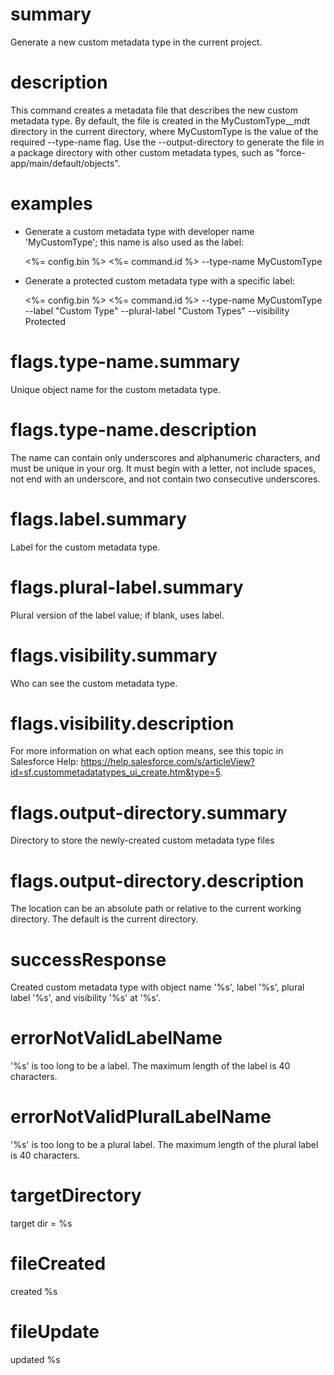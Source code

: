 # summary

Generate a new custom metadata type in the current project.

# description

This command creates a metadata file that describes the new custom metadata type. By default, the file is created in the MyCustomType__mdt directory in the current directory, where MyCustomType is the value of the required --type-name flag. Use the --output-directory to generate the file in a package directory with other custom metadata types, such as "force-app/main/default/objects".

# examples

- Generate a custom metadata type with developer name 'MyCustomType'; this name is also used as the label:

  <%= config.bin %> <%= command.id %> --type-name MyCustomType

- Generate a protected custom metadata type with a specific label:

  <%= config.bin %> <%= command.id %> --type-name MyCustomType --label "Custom Type" --plural-label "Custom Types" --visibility Protected

# flags.type-name.summary

Unique object name for the custom metadata type.

# flags.type-name.description

The name can contain only underscores and alphanumeric characters, and must be unique in your org. It must begin with a letter, not include spaces, not end with an underscore, and not contain two consecutive underscores.

# flags.label.summary

Label for the custom metadata type.

# flags.plural-label.summary

Plural version of the label value; if blank, uses label.

# flags.visibility.summary

Who can see the custom metadata type.

# flags.visibility.description

For more information on what each option means, see this topic in Salesforce Help: https://help.salesforce.com/s/articleView?id=sf.custommetadatatypes_ui_create.htm&type=5.

# flags.output-directory.summary

Directory to store the newly-created custom metadata type files

# flags.output-directory.description

The location can be an absolute path or relative to the current working directory. The default is the current directory.

# successResponse

Created custom metadata type with object name '%s', label '%s', plural label '%s', and visibility '%s' at '%s'.

# errorNotValidLabelName

'%s' is too long to be a label. The maximum length of the label is 40 characters.

# errorNotValidPluralLabelName

'%s' is too long to be a plural label. The maximum length of the plural label is 40 characters.

# targetDirectory

target dir = %s

# fileCreated

created %s

# fileUpdate

updated %s
